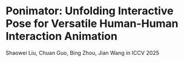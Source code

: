 # Ponimator: Unfolding Interactive Pose for Versatile Human-Human Interaction Animation
Shaowei Liu, Chuan Guo, Bing Zhou, Jian Wang in ICCV 2025